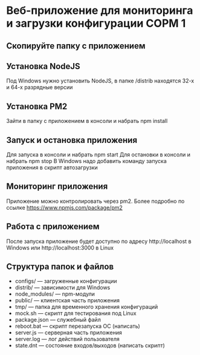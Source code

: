 # Веб-приложение для мониторинга и загрузки конфигурации СОРМ 1

## Скопируйте папку с приложением

## Установка NodeJS
Под Windows нужно установить NodeJS, в папке /distrib находятся 32-х и 64-х разрядные версии

## Установка PM2
Зайти в папку с приложением в консоли и набрать npm install

## Запуск и остановка приложения
Для запуска в консоли и набрать npm start
Для остановки в консоли и набрать npm stop
В Windows надо добавить команду запуска приложения в скрипт автозагрузки

## Мониторинг приложения
Приложение можно контролировать через pm2. 
Более подробно по ссылке https://www.npmjs.com/package/pm2

## Работа с приложением
После запуска приложение будет доступно по адресу http://localhost в Windows
или http://localhost:3000 в Linux

## Структура папок и файлов
+ configs/ — загруженные конфигурации
+ distrib/ — зависимости для Windows
+ node_modules/ — npm-модули
+ public/ — клиентская часть приложения
+ tmp/ — папка для временного хранения конфигураций
+ mock.sh — скрипт для тестирования под Linux
+ package.json — служебный файл
+ reboot.bat — скрипт перезапуска ОС (написать)
+ server.js — серверная часть приложения
+ server.log — лог действий пользователя
+ state.dnt — состояние входов/выходов (написать скрипт)
